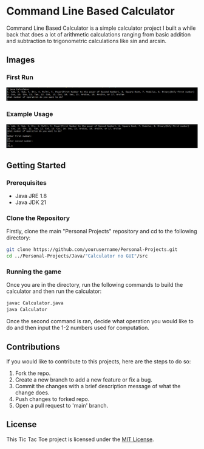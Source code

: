 # Command Line Based Calculator
Command Line Based Calculator is a simple calculator project I built a while back that does a lot of arithmetic calculations ranging from basic addition and subtraction to trigonometric calculations like sin and arcsin.

## Images

### First Run
![First Run](https://github.com/Dossr-NK/Personal-Projects/blob/main/Java/Calculator%20no%20GUI/Pictures/First%20Run.png)

### Example Usage
![Example usage](https://github.com/Dossr-NK/Personal-Projects/blob/main/Java/Calculator%20no%20GUI/Pictures/Example%20Usage.png)

## Getting Started
### Prerequisites
- Java JRE 1.8
- Java JDK 21

### Clone the Repository
Firstly, clone the main "Personal Projects" repository and cd to the following directory:
```bash
git clone https://github.com/yourusername/Personal-Projects.git
cd ../Personal-Projects/Java/"Calculator no GUI"/src
```
 
### Running the game
Once you are in the directory, run the following commands to build the calculator and then run the calculator:
```bash
javac Calculator.java
java Calculator
```
Once the second command is ran, decide what operation you would like to do and then input the 1-2 numbers used for computation.


## Contributions
If you would like to contribute to this projects, here are the steps to do so:

1. Fork the repo.
2. Create a new branch to add a new feature or fix a bug.
3. Commit the changes with a brief description message of what the change does.
4. Push changes to forked repo.
5. Open a pull request to 'main' branch.

## License
This Tic Tac Toe project is licensed under the [MIT License](https://github.com/Dossr-NK/Personal-Projects/blob/main/LICENSE.txt).
